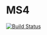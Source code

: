 # MS4

[![Build Status](https://travis-ci.org/djjtyn/ms4.svg?branch=master)](https://travis-ci.org/djjtyn/ms4)